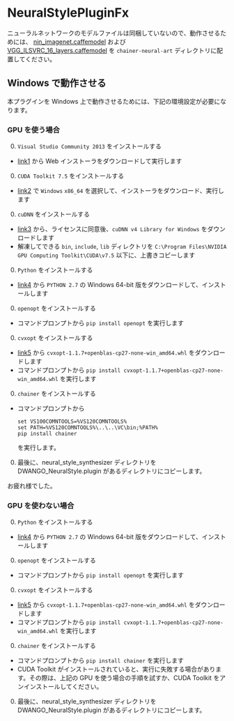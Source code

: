 NeuralStylePluginFx
====================


ニューラルネットワークのモデルファイルは同梱していないので、動作させるためには、 [nin_imagenet.caffemodel](https://gist.github.com/mavenlin/d802a5849de39225bcc6) および [VGG_ILSVRC_16_layers.caffemodel](https://gist.github.com/ksimonyan/211839e770f7b538e2d8#file-readme-md) を `chainer-neural-art` ディレクトリに配置してください。

## Windows で動作させる

本プラグインを Windows 上で動作させるためには、下記の環境設定が必要になります。

### GPU を使う場合

0. `Visual Studio Community 2013` をインストールする
 * [link1](https://www.visualstudio.com/ja-jp/downloads/download-visual-studio-vs.aspx) から Web インストーラをダウンロードして実行します
0. `CUDA Toolkit 7.5` をインストールする
 * [link2](https://developer.nvidia.com/cuda-downloads) で `Windows` `x86_64` を選択して、インストーラをダウンロード、実行します
0. `cuDNN` をインストールする
 * [link3](https://developer.nvidia.com/rdp/cudnn-download) から、ライセンスに同意後、`cuDNN v4 Library for Windows` をダウンロードします
 * 解凍してできる `bin`, `include`, `lib` ディレクトリを `C:\Program Files\NVIDIA GPU Computing Toolkit\CUDA\v7.5` 以下に、上書きコピーします
0. `Python` をインストールする
 * [link4](https://www.continuum.io/downloads) から `PYTHON 2.7` の Windows 64-bit 版をダウンロードして、インストールします
0. `openopt` をインストールする
 * コマンドプロンプトから `pip install openopt` を実行します
0. `cvxopt` をインストールする
 * [link5](http://www.lfd.uci.edu/~gohlke/pythonlibs/#cvxopt) から `cvxopt-1.1.7+openblas-cp27-none-win_amd64.whl` をダウンロードします
 * コマンドプロンプトから `pip install cvxopt-1.1.7+openblas-cp27-none-win_amd64.whl` を実行します
0. `chainer` をインストールする
 * コマンドプロンプトから
   ```
   set VS100COMNTOOLS=%VS120COMNTOOLS%
   set PATH=%VS120COMNTOOLS%\..\..\VC\bin;%PATH%
   pip install chainer
   ```
   を実行します。
0. 最後に、neural_style_synthesizer ディレクトリを DWANGO_NeuralStyle.plugin があるディレクトリにコピーします。

お疲れ様でした。


### GPU を使わない場合

0. `Python` をインストールする
 * [link4](https://www.continuum.io/downloads) から `PYTHON 2.7` の Windows 64-bit 版をダウンロードして、インストールします
0. `openopt` をインストールする
 * コマンドプロンプトから `pip install openopt` を実行します
0. `cvxopt` をインストールする
 * [link5](http://www.lfd.uci.edu/~gohlke/pythonlibs/#cvxopt) から `cvxopt-1.1.7+openblas-cp27-none-win_amd64.whl` をダウンロードします
 * コマンドプロンプトから `pip install cvxopt-1.1.7+openblas-cp27-none-win_amd64.whl` を実行します
0. `chainer` をインストールする
 * コマンドプロンプトから ```pip install chainer``` を実行します
 * CUDA Toolkit がインストールされていると、実行に失敗する場合があります。その際は、上記の GPU を使う場合の手順を試すか、CUDA Toolkit をアンインストールしてください。
0. 最後に、neural_style_synthesizer ディレクトリを DWANGO_NeuralStyle.plugin があるディレクトリにコピーします。
